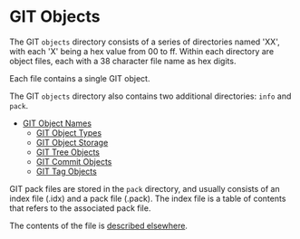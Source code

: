 # GIT Objects

The GIT `objects` directory consists of a series of directories named 'XX', with each 'X' being a hex value from 00 to ff. Within each directory are object files, each with a 38 character file name as hex digits.

Each file contains a single GIT object.

The GIT `objects` directory also contains two additional directories: `info` and `pack`.

- [GIT Object Names](objectnames.md)
    - [GIT Object Types](objecttypes.md)
    - [GIT Object Storage](objectstorage.md)
    - [GIT Tree Objects](trees.md)
    - [GIT Commit Objects](commits.md)
    - [GIT Tag Objects](tags.md)

GIT pack files are stored in the `pack` directory, and usually consists of an index file (.idx) and a pack file (.pack). The index file is a table of contents that refers to the associated pack file.

The contents of the file is [described elsewhere](packintro.md).

